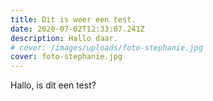 ```yaml
---
title: Dit is weer een test.
date: 2020-07-02T12:33:07.241Z
description: Hallo daar.
# cover: /images/uploads/foto-stephanie.jpg
cover: foto-stephanie.jpg
---
```

Hallo, is dit een test?
